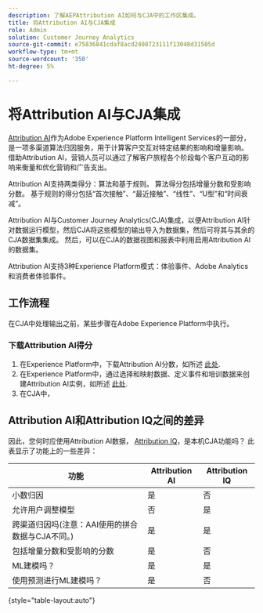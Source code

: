 ```yaml
---
description: 了解AEPAttribution AI如何与CJA中的工作区集成。
title: 将Attribution AI与CJA集成
role: Admin
solution: Customer Journey Analytics
source-git-commit: e75836841cdaf8acd2408723111f13048d31505d
workflow-type: tm+mt
source-wordcount: '350'
ht-degree: 5%

---
```


# 将Attribution AI与CJA集成

[Attribution AI](https://experienceleague.adobe.com/docs/experience-platform/intelligent-services/attribution-ai/overview.html?lang=en)作为Adobe Experience Platform Intelligent Services的一部分，是一项多渠道算法归因服务，用于计算客户交互对特定结果的影响和增量影响。 借助Attribution AI，营销人员可以通过了解客户旅程各个阶段每个客户互动的影响来衡量和优化营销和广告支出。

Attribution AI支持两类得分：算法和基于规则。 算法得分包括增量分数和受影响分数。 基于规则的得分包括“首次接触”、“最近接触”、“线性”、“U型”和“时间衰减”。

Attribution AI与Customer Journey Analytics(CJA)集成，以便Attribution AI针对数据运行模型，然后CJA将这些模型的输出导入为数据集，然后可将其与其余的CJA数据集集成。 然后，可以在CJA的数据视图和报表中利用启用Attribution AI的数据集。

Attribution AI支持3种Experience Platform模式：体验事件、Adobe Analytics和消费者体验事件。

## 工作流程

在CJA中处理输出之前，某些步骤在Adobe Experience Platform中执行。

### 下载Attribution AI得分

1. 在Experience Platform中，下载Attribution AI分数，如所述 [此处](https://experienceleague.adobe.com/docs/experience-platform/intelligent-services/attribution-ai/getting-started.html?lang=en#downloading-attribution-ai-scores).
1. 在Experience Platform中，通过选择和映射数据、定义事件和培训数据来创建Attribution AI实例，如所述 [此处](https://experienceleague.adobe.com/docs/experience-platform/intelligent-services/attribution-ai/user-guide.html).
1. 在CJA中，

## Attribution AI和Attribution IQ之间的差异

因此，您何时应使用Attribution AI数据， [Attribution IQ](/help/analysis-workspace/attribution/overview.md)，是本机CJA功能吗？ 此表显示了功能上的一些差异：

| 功能 | Attribution AI | Attribution IQ |
| --- | --- | --- |
| 小数归因 | 是 | 否 |
| 允许用户调整模型 | 否 | 是 |
| 跨渠道归因吗(注意：AAI使用的拼合数据与CJA不同。) | 是 | 是 |
| 包括增量分数和受影响的分数 | 是 | 否 |
| ML建模吗？ | 是 | 是 |
| 使用预测进行ML建模吗？ | 是 | 否 |

{style=&quot;table-layout:auto&quot;}
